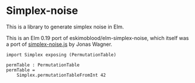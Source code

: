 # Simplex-noise
This is a library to generate simplex noise in Elm.


This is an Elm 0.19 port of eskimoblood/elm-simplex-noise, which itself was a port of [simplex-noise.js](https://github.com/jwagner/simplex-noise.js) by Jonas Wagner.


```
import Simplex exposing (PermutationTable)

permTable : PermutationTable
permTable =
    Simplex.permutationTableFromInt 42


```